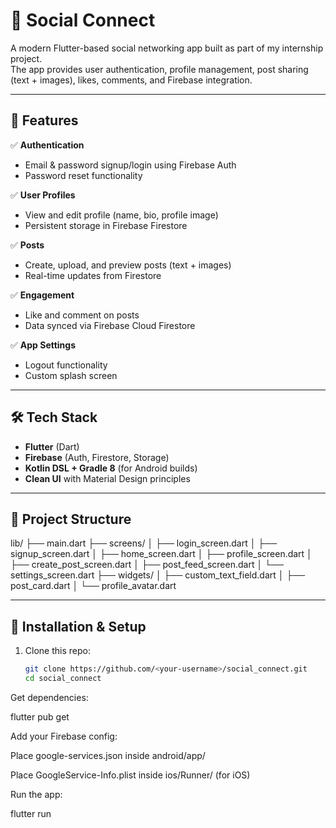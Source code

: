 # 📱 Social Connect

A modern Flutter-based social networking app built as part of my internship project.  
The app provides user authentication, profile management, post sharing (text + images), likes, comments, and Firebase integration.

---

## 🚀 Features
✅ **Authentication**
- Email & password signup/login using Firebase Auth
- Password reset functionality

✅ **User Profiles**
- View and edit profile (name, bio, profile image)
- Persistent storage in Firebase Firestore

✅ **Posts**
- Create, upload, and preview posts (text + images)
- Real-time updates from Firestore

✅ **Engagement**
- Like and comment on posts
- Data synced via Firebase Cloud Firestore

✅ **App Settings**
- Logout functionality
- Custom splash screen

---

## 🛠️ Tech Stack
- **Flutter** (Dart)
- **Firebase** (Auth, Firestore, Storage)
- **Kotlin DSL + Gradle 8** (for Android builds)
- **Clean UI** with Material Design principles

---

## 📂 Project Structure
lib/
├── main.dart
├── screens/
│ ├── login_screen.dart
│ ├── signup_screen.dart
│ ├── home_screen.dart
│ ├── profile_screen.dart
│ ├── create_post_screen.dart
│ ├── post_feed_screen.dart
│ └── settings_screen.dart
├── widgets/
│ ├── custom_text_field.dart
│ ├── post_card.dart
│ └── profile_avatar.dart


---

## 🔧 Installation & Setup
1. Clone this repo:
   ```bash
   git clone https://github.com/<your-username>/social_connect.git
   cd social_connect


Get dependencies:

flutter pub get


Add your Firebase config:

Place google-services.json inside android/app/

Place GoogleService-Info.plist inside ios/Runner/ (for iOS)

Run the app:

flutter run
